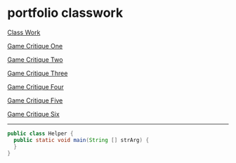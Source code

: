 # portfolio classwork

[Class Work](Classwork.md)

[Game Critique One](critique_one.md)

[Game Critique Two](critique_two.md)

[Game Critique Three](critique_three.md)

[Game Critique Four](critique_four.md)

[Game Critique Five](critique_five.md)

[Game Critique Six](critique_six.md)


---

```java
public class Helper {
  public static void main(String [] strArg) {
  }
}
```
